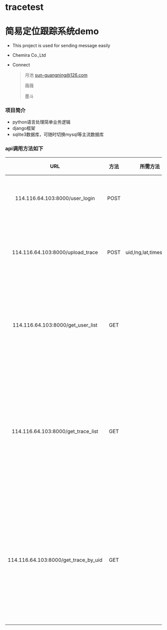 # tracetest
# 简易定位跟踪系统demo 


* This project is used for sending message easily

* Chemira Co.,Ltd


* Connect

  >  月池 sun-guangning@126.com
  >
  >  薇薇
  >
  >  墨斗

### 项目简介
* python语言处理简单业务逻辑
* django框架
* sqlite3数据库，可随时切换mysql等主流数据库

### api调用方法如下


  |    URL   |       方法      |  所需方法  |      返回结构     |     描述     |
  |:--------:|:------------------: |:-----------: |:----------------:|:------------:|
  |   114.116.64.103:8000/user_login |  POST   ||   0   |用户登录接口|
  |   114.116.64.103:8000/upload_trace  | POST    |uid,lng,lat,timestamp|   {"error":0,"errmsg":"upload trace success"} |上传用户位置接口|
  |   114.116.64.103:8000/get_user_list  | GET    ||   0   |管理员获取用户信息接口|
  |   114.116.64.103:8000/get_trace_list  | GET     || [ {"uid": "1", "lat": "100.10001", "timestamp": "60000000","lng": "103.0001","id": 1}]  |管理员获取某个用户全部位置信息接口|
  |   114.116.64.103:8000/get_trace_by_uid  | GET    ||   0   |管理员获取某个用户某个位置信息接口|
